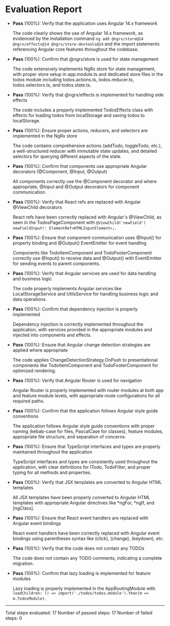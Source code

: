 # Evaluation Report

- **Pass** (100%): Verify that the application uses Angular 14.x framework
  
  The code clearly shows the use of Angular 14.x framework, as evidenced by the installation command `ng add @ngrx/store@14 @ngrx/effects@14 @ngrx/store-devtools@14` and the import statements referencing Angular core features throughout the codebase.

- **Pass** (100%): Confirm that @ngrx/store is used for state management
  
  The code extensively implements NgRx store for state management, with proper store setup in app.module.ts and dedicated store files in the todos module including todos.actions.ts, todos.reducer.ts, todos.selectors.ts, and todos.state.ts.

- **Pass** (100%): Verify that @ngrx/effects is implemented for handling side effects
  
  The code includes a properly implemented TodosEffects class with effects for loading todos from localStorage and saving todos to localStorage.

- **Pass** (100%): Ensure proper actions, reducers, and selectors are implemented in the NgRx store
  
  The code contains comprehensive actions (addTodo, toggleTodo, etc.), a well-structured reducer with immutable state updates, and detailed selectors for querying different aspects of the state.

- **Pass** (100%): Confirm that components use appropriate Angular decorators (@Component, @Input, @Output)
  
  All components correctly use the @Component decorator and where appropriate, @Input and @Output decorators for component communication.

- **Pass** (100%): Verify that React refs are replaced with Angular @ViewChild decorators
  
  React refs have been correctly replaced with Angular's @ViewChild, as seen in the TodosPageComponent with `@ViewChild('newField') newFieldInput!: ElementRef<HTMLInputElement>;`.

- **Pass** (100%): Ensure that component communication uses @Input() for property binding and @Output() EventEmitter for event handling
  
  Components like TodoItemComponent and TodoFooterComponent correctly use @Input() to receive data and @Output() with EventEmitter for sending events to parent components.

- **Pass** (100%): Verify that Angular services are used for data handling and business logic
  
  The code properly implements Angular services like LocalStorageService and UtilsService for handling business logic and data operations.

- **Pass** (100%): Confirm that dependency injection is properly implemented
  
  Dependency injection is correctly implemented throughout the application, with services provided in the appropriate modules and injected into components and effects.

- **Pass** (100%): Ensure that Angular change detection strategies are applied where appropriate
  
  The code applies ChangeDetectionStrategy.OnPush to presentational components like TodoItemComponent and TodoFooterComponent for optimized rendering.

- **Pass** (100%): Verify that Angular Router is used for navigation
  
  Angular Router is properly implemented with router modules at both app and feature module levels, with appropriate route configurations for all required paths.

- **Pass** (100%): Confirm that the application follows Angular style guide conventions
  
  The application follows Angular style guide conventions with proper naming (kebab-case for files, PascalCase for classes), feature modules, appropriate file structure, and separation of concerns.

- **Pass** (100%): Ensure that TypeScript interfaces and types are properly maintained throughout the application
  
  TypeScript interfaces and types are consistently used throughout the application, with clear definitions for ITodo, TodoFilter, and proper typing for all methods and properties.

- **Pass** (100%): Verify that JSX templates are converted to Angular HTML templates
  
  All JSX templates have been properly converted to Angular HTML templates with appropriate Angular directives like *ngFor, *ngIf, and [ngClass].

- **Pass** (100%): Ensure that React event handlers are replaced with Angular event bindings
  
  React event handlers have been correctly replaced with Angular event bindings using parentheses syntax like (click), (change), (keydown), etc.

- **Pass** (100%): Verify that the code does not contain any TODOs
  
  The code does not contain any TODO comments, indicating a complete migration.

- **Pass** (100%): Confirm that lazy loading is implemented for feature modules
  
  Lazy loading is properly implemented in the AppRoutingModule with `loadChildren: () => import('./todos/todos.module').then(m => m.TodosModule)`.

---

Total steps evaluated: 17
Number of passed steps: 17
Number of failed steps: 0